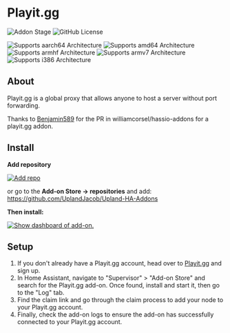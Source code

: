 # Playit.gg

![Addon Stage](https://img.shields.io/badge/Addon%20stage-experimental-yellow.svg)
![GitHub License](https://img.shields.io/github/license/Uplandjacob/Upland-ha-addons)

![Supports aarch64 Architecture](https://img.shields.io/badge/aarch64-yes-green.svg?style=flat)
![Supports amd64 Architecture](https://img.shields.io/badge/amd64-yes-green.svg?style=flat)
![Supports armhf Architecture](https://img.shields.io/badge/armhf-no-red.svg?style=flat)
![Supports armv7 Architecture](https://img.shields.io/badge/armv7-yes-green.svg)
![Supports i386 Architecture](https://img.shields.io/badge/i386-no-red.svg)

## About

Playit.gg is a global proxy that allows anyone to host a server without port forwarding.

Thanks to [Benjamin589](https://github.com/benjamin5896/hassio-addons) for the PR in williamcorsel/hassio-addons for a playit.gg addon.

## Install

**Add repository**

[![Add repo](https://my.home-assistant.io/badges/supervisor_add_addon_repository.svg)](https://my.home-assistant.io/redirect/supervisor_add_addon_repository/?repository_url=https://github.com/UplandJacob/Upland-HA-Addons)

or go to the **Add-on Store -> repositories** and add: https://github.com/UplandJacob/Upland-HA-Addons

**Then install:**

[![Show dashboard of add-on.](https://my.home-assistant.io/badges/supervisor_addon.svg)](https://my.home-assistant.io/redirect/supervisor_addon/?addon=d78ad65c_playitgg)

## Setup

1. If you don't already have a Playit.gg account, head over to [Playit.gg](https://playit.gg) and sign up.
2. In Home Assistant, navigate to "Supervisor" > "Add-on Store" and search for the Playit.gg add-on. Once found, install and start it, then go to the "Log" tab.
3. Find the claim link and go through the claim process to add your node to your Playit.gg account.
4. Finally, check the add-on logs to ensure the add-on has successfully connected to your Playit.gg account.
